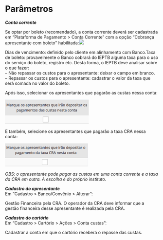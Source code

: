 # Parâmetros

_**Conta corrente**_

Se optar por boleto (recomendado), a conta corrente deverá ser cadastrada em “Plataforma de Pagamento > Conta Corrente” com a opção “Cobrança apresentante com boleto" habilitada:![](http://manual.crabr.com.br/manual/wp-content/uploads/2021/03/img-plataforma.png)

Dias de vencimento: definido pelo cliente em alinhamento com Banco.Taxa de boleto: provavelmente o Banco cobrará do IEPTB alguma taxa para o uso do serviço do boleto, registro etc. Desta forma, o IEPTB deve analisar sobre o que fazer:\
– Não repassar os custos para o apresentante: deixar o campo em branco.\
– Repassar os custos para o apresentante: cadastrar o valor da taxa que será somada no valor do boleto.

Após isso, selecionar os apresentantes que pagarão as custas nessa conta:

![](<../../.gitbook/assets/image (2).png>)

E também, selecione os apresentantes que pagarão a taxa CRA nessa conta:&#x20;

![](<../../.gitbook/assets/image (4).png>)

_OBS: o apresentante pode pagar as custas em uma conta corrente e a taxa da CRA em outra. A escolha é do próprio instituto._

_**Cadastro do apresentante**_\
Em “Cadastro > Banco/Convênio > Alterar”:

Gestão Financeira pela CRA. O operador da CRA deve informar que a gestão financeira desse apresentante é realizada pela CRA.

_**Cadastro do cartório**_\
Em “Cadastro > Cartório > Ações > Conta custas”:

Cadastrar a conta em que o cartório receberá o repasse das custas.
